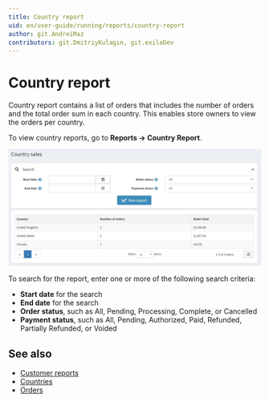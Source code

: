 ```yaml
---
title: Country report
uid: en/user-guide/running/reports/country-report
author: git.AndreiMaz
contributors: git.DmitriyKulagin, git.exileDev
---
```


# Country report

Country report contains a list of orders that includes the number of orders and the total order sum in each country. This enables store owners to view the orders per country.

To view country reports, go to **Reports → Country Report**.

![country-report](_static/country-report/country-report.png)

To search for the report, enter one or more of the following search criteria:

* **Start date** for the search
* **End date** for the search
* **Order status**, such as All, Pending, Processing, Complete, or Cancelled
* **Payment status**, such as All, Pending, Authorized, Paid, Refunded, Partially Refunded, or Voided

## See also

* [Customer reports](xref:en/user-guide/running/reports/customer-reports)
* [Countries](xref:en/user-guide/configuring/setting-up/main-store/countries)
* [Orders](xref:en/user-guide/running/order-management/orders/index)
